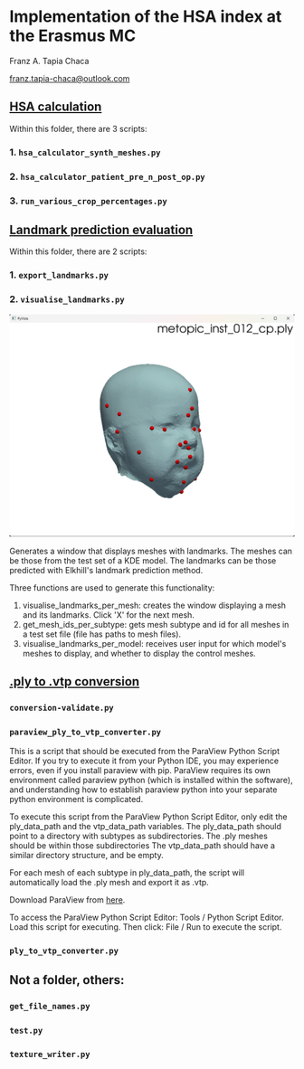# Implementation of the HSA index at the Erasmus MC
Franz A. Tapia Chaca

franz.tapia-chaca@outlook.com

## <u>HSA calculation</u>

Within this folder, there are 3 scripts:

### 1. ``hsa_calculator_synth_meshes.py``

### 2. ``hsa_calculator_patient_pre_n_post_op.py``

### 3. ``run_various_crop_percentages.py``

## <u>Landmark prediction evaluation</u>

Within this folder, there are 2 scripts:

### 1. ``export_landmarks.py``

### 2. ``visualise_landmarks.py``

![Example landmark visualisation](../diagrams/landmark_vis_example.png)

Generates a window that displays meshes with landmarks. The meshes can be those from the test set of a KDE model.
The landmarks can be those predicted with Elkhill's landmark prediction method.

Three functions are used to generate this functionality:
1. visualise_landmarks_per_mesh: creates the window displaying a mesh and its landmarks. Click 'X' for the next mesh. 
2. get_mesh_ids_per_subtype: gets mesh subtype and id for all meshes in a test set file (file has paths to mesh files). 
3. visualise_landmarks_per_model: receives user input for which model's meshes to display, and whether to display 
the control meshes. 


## <u>.ply to .vtp conversion</u>


### ``conversion-validate.py``

### ``paraview_ply_to_vtp_converter.py``

This is a script that should be executed from the ParaView Python Script Editor.
If you try to execute it from your Python IDE, you may experience errors, even if you install paraview with pip.
ParaView requires its own environment called paraview python (which is installed within the software), 
and understanding how to establish paraview python into your separate python environment is complicated.

To execute this script from the ParaView Python Script Editor, only edit the ply_data_path and 
the vtp_data_path variables.
The ply_data_path should point to a directory with subtypes as subdirectories. 
The .ply meshes should be within those subdirectories
The vtp_data_path should have a similar directory structure, and be empty.

For each mesh of each subtype in ply_data_path, the script will automatically load the .ply mesh and 
export it as .vtp.

Download ParaView from [here](https://www.paraview.org/download/).

To access the ParaView Python Script Editor: Tools / Python Script Editor. Load this script for executing.
Then click: File / Run to execute the script.


### ``ply_to_vtp_converter.py``


## Not a folder, others:


### ``get_file_names.py``


### ``test.py``

### ``texture_writer.py``